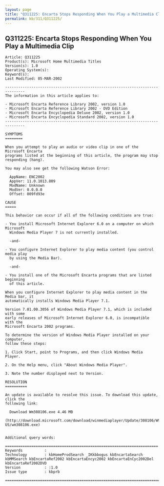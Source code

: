 ```yaml
---
layout: page
title: "Q311225: Encarta Stops Responding When You Play a Multimedia Clip"
permalink: kb/311/Q311225/
---
```


## Q311225: Encarta Stops Responding When You Play a Multimedia Clip

	Article: Q311225
	Product(s): Microsoft Home Multimedia Titles
	Version(s): 1.0
	Operating System(s): 
	Keyword(s): 
	Last Modified: 05-MAR-2002
	
	-------------------------------------------------------------------------------
	The information in this article applies to:
	
	- Microsoft Encarta Reference Library 2002, version 1.0 
	- Microsoft Encarta Reference Library 2002 - DVD Edition 
	- Microsoft Encarta Encyclopedia Deluxe 2002, version 1.0 
	- Microsoft Encarta Encyclopedia Standard 2002, version 1.0 
	-------------------------------------------------------------------------------
	
	SYMPTOMS
	========
	
	When you attempt to play an audio or video clip in one of the Microsoft Encarta
	programs listed at the beginning of this article, the program may stop
	responding (hang).
	
	You may also see get the following Watson Error:
	
	  AppName: ENC2002
	  AppVer: 11.0.1013.809
	  ModName: Unknown
	  ModVer: 0.0.0.0
	  Offset: 009fd93e
	
	CAUSE
	=====
	
	This behavior can occur if all of the following conditions are true:
	
	- You install Microsoft Internet Explorer 6.0 on a computer on which Microsoft
	  Windows Media Player 7 is not currently installed.
	
	  -and-
	
	- You configure Internet Explorer to play media content (you control media play
	  by using the Media Bar).
	
	  -and-
	
	- You install one of the Microsoft Encarta programs that are listed beginning
	  of this article.
	
	When you configure Internet Explorer to play media content in the Media bar, it
	automatically installs Windows Media Player 7.1.
	
	Version 7.01.00.3056 of Windows Media Player 7.1, which is included with some
	early releases of Microsoft Internet Explorer 6.0, is incompatible with the
	Microsoft Encarta 2002 programs.
	
	To determine the version of Windows Media Player installed on your computer,
	follow these steps:
	
	1. Click Start, point to Programs, and then click Windows Media Player.
	
	2. On the Help menu, click "About Windows Media Player".
	
	3. Note the number displayed next to Version.
	
	RESOLUTION
	==========
	
	An update is available to resolve this issue. To download this update, click the
	following link:
	
	  Download Wm308106.exe 4.46 MB
	  (http://download.microsoft.com/download/winmediaplayer/Update/308106/W982KMe/EN-US/wm308106.exe)
	
	
	Additional query words:
	
	======================================================================
	Keywords          :  
	Technology        : kbHomeProdSearch _IKkbbogus kbEncartaSearch kbMMSearch kbEncartaRef2002 kbEncartaEncyc2002 kbEncartaEnCyc2002Del kbEncartaRef2002DVD
	Version           : :1.0
	Issue type        : kbprb
	
	=============================================================================
	
